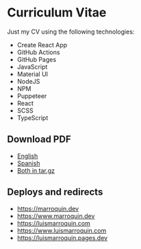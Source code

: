 # Curriculum Vitae

Just my CV using the following technologies:

* Create React App
* GitHub Actions
* GitHub Pages
* JavaScript
* Material UI
* NodeJS
* NPM
* Puppeteer
* React
* SCSS
* TypeScript

## Download PDF

* [English](https://www.luismarroquin.com/cv-en.pdf)
* [Spanish](https://www.luismarroquin.com/cv-es.pdf)
* [Both in tar.gz](https://www.luismarroquin.com/cv.tar.gz)

## Deploys and redirects

* https://marroquin.dev
* https://www.marroquin.dev
* https://luismarroquin.com
* https://www.luismarroquin.com
* https://luismarroquin.pages.dev
